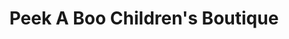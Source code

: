 ---
title: "Peek A Boo Children's Boutique"
url: /staten-island/peek-a-boo-childrens-boutique/
shop: clothes
---